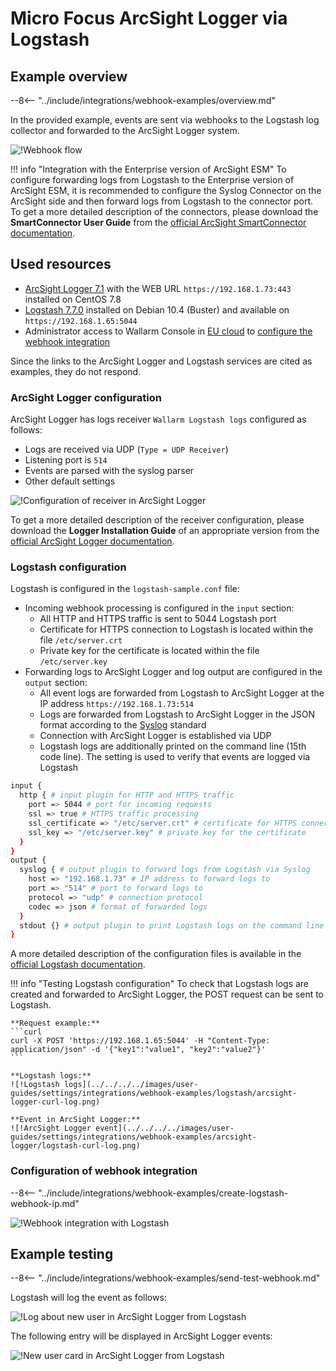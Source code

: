 # Micro Focus ArcSight Logger via Logstash

## Example overview

--8<-- "../include/integrations/webhook-examples/overview.md"

In the provided example, events are sent via webhooks to the Logstash log collector and forwarded to the ArcSight Logger system.

![!Webhook flow](../../../../images/user-guides/settings/integrations/webhook-examples/logstash/arcsight-logger-scheme.png)

!!! info "Integration with the Enterprise version of ArcSight ESM"
    To configure forwarding logs from Logstash to the Enterprise version of ArcSight ESM, it is recommended to configure the Syslog Connector on the ArcSight side and then forward logs from Logstash to the connector port. To get a more detailed description of the connectors, please download the **SmartConnector User Guide** from the [official ArcSight SmartConnector documentation](https://community.microfocus.com/t5/ArcSight-Connectors/ct-p/ConnectorsDocs).

## Used resources

* [ArcSight Logger 7.1](#arcsight-logger-configuration) with the WEB URL `https://192.168.1.73:443` installed on CentOS 7.8
* [Logstash 7.7.0](#logstash-configuration) installed on Debian 10.4 (Buster) and available on `https://192.168.1.65:5044`
* Administrator access to Wallarm Console in [EU cloud](https://my.wallarm.com) to [configure the webhook integration](#configuration-of-webhook-integration)

Since the links to the ArcSight Logger and Logstash services are cited as examples, they do not respond.

### ArcSight Logger configuration

ArcSight Logger has logs receiver `Wallarm Logstash logs` configured as follows:

* Logs are received via UDP (`Type = UDP Receiver`)
* Listening port is `514`
* Events are parsed with the syslog parser
* Other default settings

![!Configuration of receiver in ArcSight Logger](../../../../images/user-guides/settings/integrations/webhook-examples/arcsight-logger/logstash-setup.png)

To get a more detailed description of the receiver configuration, please download the **Logger Installation Guide** of an appropriate version from the [official ArcSight Logger documentation](https://community.microfocus.com/t5/Logger-Documentation/ct-p/LoggerDoc).

### Logstash configuration

Logstash is configured in the `logstash-sample.conf` file:

* Incoming webhook processing is configured in the `input` section:
    * All HTTP and HTTPS traffic is sent to 5044 Logstash port
    * Certificate for HTTPS connection to Logstash is located within the file `/etc/server.crt`
    * Private key for the certificate is located within the file `/etc/server.key`
* Forwarding logs to ArcSight Logger and log output are configured in the `output` section:
    * All event logs are forwarded from Logstash to ArcSight Logger at the IP address `https://192.168.1.73:514`
    * Logs are forwarded from Logstash to ArcSight Logger in the JSON format according to the [Syslog](https://en.wikipedia.org/wiki/Syslog) standard
    * Connection with ArcSight Logger is established via UDP
    * Logstash logs are additionally printed on the command line (15th code line). The setting is used to verify that events are logged via Logstash

```bash linenums="1"
input {
  http { # input plugin for HTTP and HTTPS traffic
    port => 5044 # port for incoming requests
    ssl => true # HTTPS traffic processing
    ssl_certificate => "/etc/server.crt" # certificate for HTTPS connection
    ssl_key => "/etc/server.key" # private key for the certificate
  }
}
output {
  syslog { # output plugin to forward logs from Logstash via Syslog
    host => "192.168.1.73" # IP address to forward logs to
    port => "514" # port to forward logs to
    protocol => "udp" # connection protocol
    codec => json # format of forwarded logs
  }
  stdout {} # output plugin to print Logstash logs on the command line
}
```

A more detailed description of the configuration files is available in the [official Logstash documentation](https://www.elastic.co/guide/en/logstash/current/configuration-file-structure.html).

!!! info "Testing Logstash configuration"
    To check that Logstash logs are created and forwarded to ArcSight Logger, the POST request can be sent to Logstash.

    **Request example:**
    ```curl
    curl -X POST 'https://192.168.1.65:5044' -H "Content-Type: application/json" -d '{"key1":"value1", "key2":"value2"}'
    ```

    **Logstash logs:**
    ![!Logstash logs](../../../../images/user-guides/settings/integrations/webhook-examples/logstash/arcsight-logger-curl-log.png)

    **Event in ArcSight Logger:**
    ![!ArcSight Logger event](../../../../images/user-guides/settings/integrations/webhook-examples/arcsight-logger/logstash-curl-log.png)

### Configuration of webhook integration

--8<-- "../include/integrations/webhook-examples/create-logstash-webhook-ip.md"

![!Webhook integration with Logstash](../../../../images/user-guides/settings/integrations/webhook-examples/logstash/add-webhook-integration-ip.png)

## Example testing

--8<-- "../include/integrations/webhook-examples/send-test-webhook.md"

Logstash will log the event as follows:

![!Log about new user in ArcSight Logger from Logstash](../../../../images/user-guides/settings/integrations/webhook-examples/logstash/arcsight-logger-user-log.png)

The following entry will be displayed in ArcSight Logger events:

![!New user card in ArcSight Logger from Logstash](../../../../images/user-guides/settings/integrations/webhook-examples/arcsight-logger/logstash-user.png)
